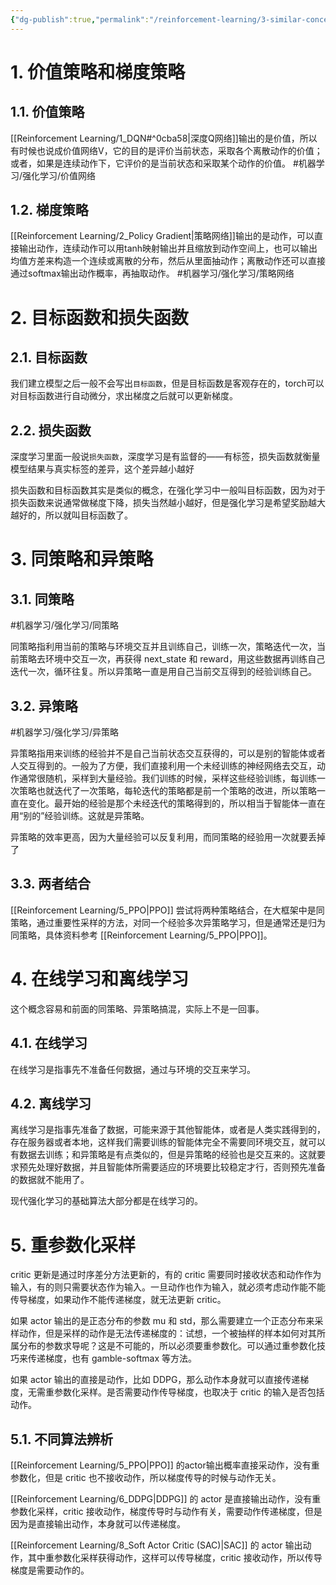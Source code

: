 ```yaml
---
{"dg-publish":true,"permalink":"/reinforcement-learning/3-similar-concepts/","dgPassFrontmatter":true,"created":"2024-01-10T10:29:37.284+08:00"}
---
```


# 1. 价值策略和梯度策略
## 1.1. 价值策略

[[Reinforcement Learning/1_DQN#^0cba58\|深度Q网络]]输出的是价值，所以有时候也说成价值网络V，它的目的是评价当前状态，采取各个离散动作的价值；或者，如果是连续动作下，它评价的是当前状态和采取某个动作的价值。
#机器学习/强化学习/价值网络 

## 1.2. 梯度策略

[[Reinforcement Learning/2_Policy Gradient\|策略网络]]输出的是动作，可以直接输出动作，连续动作可以用tanh映射输出并且缩放到动作空间上，也可以输出均值方差来构造一个连续或离散的分布，然后从里面抽动作；离散动作还可以直接通过softmax输出动作概率，再抽取动作。
#机器学习/强化学习/策略网络

# 2. 目标函数和损失函数

## 2.1. 目标函数

我们建立模型之后一般不会写出`目标函数`，但是目标函数是客观存在的，torch可以对目标函数进行自动微分，求出梯度之后就可以更新梯度。

## 2.2. 损失函数

深度学习里面一般说`损失函数`，深度学习是有监督的——有标签，损失函数就衡量模型结果与真实标签的差异，这个差异越小越好

损失函数和目标函数其实是类似的概念，在强化学习中一般叫目标函数，因为对于损失函数来说通常做梯度下降，损失当然越小越好，但是强化学习是希望奖励越大越好的，所以就叫目标函数了。

# 3. 同策略和异策略

## 3.1. 同策略
#机器学习/强化学习/同策略 

同策略指利用当前的策略与环境交互并且训练自己，训练一次，策略迭代一次，当前策略去环境中交互一次，再获得 next_state 和 reward，用这些数据再训练自己迭代一次，循环往复。所以异策略一直是用自己当前交互得到的经验训练自己。

## 3.2. 异策略
#机器学习/强化学习/异策略 

异策略指用来训练的经验并不是自己当前状态交互获得的，可以是别的智能体或者人交互得到的。一般为了方便，我们直接利用一个未经训练的神经网络去交互，动作通常很随机，采样到大量经验。我们训练的时候，采样这些经验训练，每训练一次策略也就迭代了一次策略，每轮迭代的策略都是前一个策略的改进，所以策略一直在变化。最开始的经验是那个未经迭代的策略得到的，所以相当于智能体一直在用“别的”经验训练。这就是异策略。

异策略的效率更高，因为大量经验可以反复利用，而同策略的经验用一次就要丢掉了

## 3.3. 两者结合

[[Reinforcement Learning/5_PPO\|PPO]] 尝试将两种策略结合，在大框架中是同策略，通过重要性采样的方法，对同一个经验多次异策略学习，但是通常还是归为同策略，具体资料参考 [[Reinforcement Learning/5_PPO\|PPO]]。

# 4. 在线学习和离线学习

这个概念容易和前面的同策略、异策略搞混，实际上不是一回事。

## 4.1. 在线学习

在线学习是指事先不准备任何数据，通过与环境的交互来学习。

## 4.2. 离线学习

离线学习是指事先准备了数据，可能来源于其他智能体，或者是人类实践得到的，存在服务器或者本地，这样我们需要训练的智能体完全不需要同环境交互，就可以有数据去训练；和异策略是有点类似的，但是异策略的经验也是交互来的。这就要求预先处理好数据，并且智能体所需要适应的环境要比较稳定才行，否则预先准备的数据就不能用了。

现代强化学习的基础算法大部分都是在线学习的。

# 5. 重参数化采样

critic 更新是通过时序差分方法更新的，有的 critic 需要同时接收状态和动作作为输入，有的则只需要状态作为输入。一旦动作也作为输入，就必须考虑动作能不能传导梯度，如果动作不能传递梯度，就无法更新 critic。

如果 actor 输出的是正态分布的参数 mu 和 std，那么需要建立一个正态分布来采样动作，但是采样的动作是无法传递梯度的：试想，一个被抽样的样本如何对其所属分布的参数求导呢？这是不可能的，所以必须要重参数化。可以通过重参数化技巧来传递梯度，也有 gamble-softmax 等方法。

如果 actor 输出的直接是动作，比如 DDPG，那么动作本身就可以直接传递梯度，无需重参数化采样。是否需要动作传导梯度，也取决于 critic 的输入是否包括动作。

## 5.1. 不同算法辨析

[[Reinforcement Learning/5_PPO\|PPO]] 的actor输出概率直接采动作，没有重参数化，但是 critic 也不接收动作，所以梯度传导的时候与动作无关。

[[Reinforcement Learning/6_DDPG\|DDPG]] 的 actor 是直接输出动作，没有重参数化采样，critic 接收动作，梯度传导时与动作有关，需要动作传递梯度，但是因为是直接输出动作，本身就可以传递梯度。

[[Reinforcement Learning/8_Soft Actor Critic (SAC)\|SAC]] 的 actor 输出动作，其中重参数化采样获得动作，这样可以传导梯度，critic 接收动作，所以传导梯度是需要动作的。